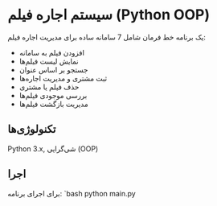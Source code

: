 # سیستم اجاره فیلم (Python OOP)

یک برنامه خط فرمان شامل 7 سامانه ساده برای مدیریت اجاره فیلم:
- افزودن فیلم به سامانه
- نمایش لیست فیلم‌ها
- جستجو بر اساس عنوان
- ثبت مشتری و مدیریت اجاره‌ها
- حذف فیلم یا مشتری
- بررسی موجودی فیلم‌ها
- مدیریت بازگشت فیلم‌ها

## تکنولوژی‌ها
Python 3.x, شی‌گرایی (OOP)

## اجرا
برای اجرای برنامه:
`bash
python main.py
